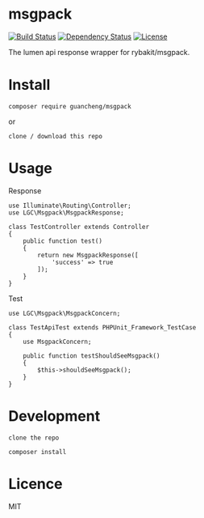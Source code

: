 # msgpack

[![Build Status](https://travis-ci.org/sc0Vu/msgpack.svg?branch=master)](https://travis-ci.org/sc0Vu/msgpack)
[![Dependency Status](https://www.versioneye.com/user/projects/59298ac60546cb00422b3b66/badge.svg?style=flat-square)](https://www.versioneye.com/user/projects/59298ac60546cb00422b3b66)
[![License](https://poser.pugx.org/guancheng/msgpack/license)](https://packagist.org/packages/guancheng/msgpack)

The lumen api response wrapper for rybakit/msgpack.

# Install

    composer require guancheng/msgpack

or

    clone / download this repo

# Usage

Response
    
    use Illuminate\Routing\Controller;
    use LGC\Msgpack\MsgpackResponse;

    class TestController extends Controller
	{
	    public function test()
	    {
	        return new MsgpackResponse([
	            'success' => true
	        ]);
	    }
	}

Test

	use LGC\Msgpack\MsgpackConcern;

	class TestApiTest extends PHPUnit_Framework_TestCase
	{
	    use MsgpackConcern;

	    public function testShouldSeeMsgpack()
	    {
	    	$this->shouldSeeMsgpack();
	    }
	}

# Development
    
    clone the repo

    composer install

# Licence

MIT

